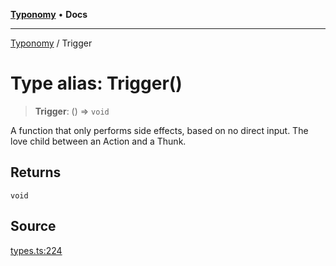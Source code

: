 [**Typonomy**](../README.md) • **Docs**

***

[Typonomy](../globals.md) / Trigger

# Type alias: Trigger()

> **Trigger**: () => `void`

A function that only performs side effects, based on no direct input.
The love child between an Action and a Thunk.

## Returns

`void`

## Source

[types.ts:224](https://github.com/softcraft-development/typonomy/blob/1c47fc13034f4e53267c72ada03a418616dc092e/src/types.ts#L224)
